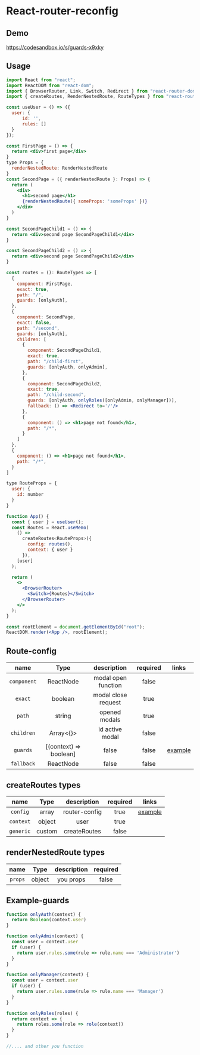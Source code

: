 # React-router-reconfig

## Demo

https://codesandbox.io/s/guards-x9xky

## Usage

```jsx
import React from "react";
import ReactDOM from "react-dom";
import { BrowserRouter, Link, Switch, Redirect } from "react-router-dom";
import { createRoutes, RenderNestedRoute, RouteTypes } from "react-router-reconfig;

const useUser = () => ({
  user: {
      id: '',
      rules: []
  }
});

const FirstPage = () => {
  return <div>first page</div>
}
type Props = {
  renderNestedRoute: RenderNestedRoute
}
const SecondPage = ({ renderNestedRoute }: Props) => {
  return (
    <div>
      <h1>second page</h1>
      {renderNestedRoute({ someProps: 'someProps' })}
    </div>
  )
}

const SecondPageChild1 = () => {
  return <div>second page SecondPageChild1</div>
}

const SecondPageChild2 = () => {
  return <div>second page SecondPageChild2</div>
}

const routes = (): RouteTypes => [
  {
    component: FirstPage,
    exact: true,
    path: "/",
    guards: [onlyAuth],
  },
  {
    component: SecondPage,
    exact: false,
    path: "/second",
    guards: [onlyAuth],
    children: [
      {
        component: SecondPageChild1,
        exact: true,
        path: "/child-first",
        guards: [onlyAuth, onlyAdmin],
      },
      {
        component: SecondPageChild2,
        exact: true,
        path: "/child-second",
        guards: [onlyAuth, onlyRoles([onlyAdmin, onlyManager])],
        fallback: () => <Redirect to='/'/>
      },
      {
        component: () => <h1>page not found</h1>,
        path: "/*",
      }
    ]
  },
  {
    component: () => <h1>page not found</h1>,
    path: "/*",
  }
]

type RouteProps = {
  user: {
    id: number
  }
}

function App() {
  const { user } = useUser();
  const Routes = React.useMemo(
    () =>
      createRoutes<RouteProps>({
        config: routes(),
        context: { user }
      }),
    [user]
  );

  return (
    <>
      <BrowserRouter>
        <Switch>{Routes}</Switch>
      </BrowserRouter>
    </>
  );
}

const rootElement = document.getElementById("root");
ReactDOM.render(<App />, rootElement);
```

## Route-config

|    name     |          Type          |     description     | required |           links            |
| :---------: | :--------------------: | :-----------------: | :------: | :------------------------: |
| `component` |       ReactNode        | modal open function |  false   |
|   `exact`   |        boolean         | modal close request |   true   |
|   `path`    |         string         |    opened modals    |   true   |
| `children`  |       Array<{}>        |   id active modal   |  false   |
|  `guards`   | [(context) => boolean] |        false        |  false   | [example](#Example-guards) |
| `fallback`  |       ReactNode        |        false        |  false   |

## createRoutes types

|   name    |  Type  |        description        | required |          links           |
| :-------: | :----: | :-----------------------: | :------: | :----------------------: |
| `config`  | array  |       router-config       |   true   | [example](#Route-config) |
| `context` | object |           user            |   true   |
| `generic` | custom | createRoutes<you generic> |  false   |

## renderNestedRoute types

|  name   |  Type  | description | required |
| :-----: | :----: | :---------: | :------: |
| `props` | object |  you props  |  false   |

## Example-guards

```jsx
function onlyAuth(context) {
  return Boolean(context.user)
}

function onlyAdmin(context) {
  const user = context.user
  if (user) {
    return user.rules.some(rule => rule.name === 'Administrator')
  }
}

function onlyManager(context) {
  const user = context.user
  if (user) {
    return user.rules.some(rule => rule.name === 'Manager')
  }
}

function onlyRoles(roles) {
  return context => {
    return roles.some(role => role(context))
  }
}

//.... and other you function
```
